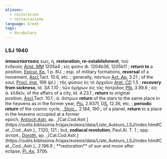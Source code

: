 ```yaml
---
aliases:
  - restoration
  - restaurazione
language: Greek
tags:
  - Vocabulary
---
```


### LSJ 1940

**ἀποκατάστασις** εως, ἡ, **restoration, re-establishment**, τοῦ ἐνδεοῦς [Arist. _MM_](https://outils.biblissima.fr/ajax/eulexis/data/Liste_Auteurs_LSJ/index.htm#Arist._MM) 1205a4 ; εἰς φύσιν _ib._ 1204b36, 1205b11 ; **return to** a position, [Epicur. Ep.](https://outils.biblissima.fr/ajax/eulexis/data/Liste_Auteurs_LSJ/index.htm#Epicur._Ep.) 1 p. 8U. ; esp. of military formations, **reversal** of a movement, [Ascl.](https://outils.biblissima.fr/ajax/eulexis/data/Liste_Auteurs_LSJ/index.htm#Ascl.)Tact. 10.6, etc. ; generally, πάντων [Act. Ap.](https://outils.biblissima.fr/ajax/eulexis/data/Liste_Auteurs_LSJ/index.htm#Act._Ap.) 3.21 ; of the soul, [Procl. _Inst._](https://outils.biblissima.fr/ajax/eulexis/data/Liste_Auteurs_LSJ/index.htm#Procl._Inst._Phys.) 199 (pl.) ; τῆς φύσιος ἐς τὸ ἀρχαῖον [Aret. _CD_](https://outils.biblissima.fr/ajax/eulexis/data/Liste_Auteurs_LSJ/index.htm#Aret._CD) 1.5 ; **recovery from sickness**, Id. _SA_ 1.10 ; τῶν ὁμήρων εἰς τὰς πατρίδας [Plb.](https://outils.biblissima.fr/ajax/eulexis/data/Liste_Auteurs_LSJ/index.htm#Plb.) 3.99.6 ; εἰς ἀ. ἐλθεῖν, of the affairs of a city, Id. 4.23.1 ; **return** to original position, [Ascl.](https://outils.biblissima.fr/ajax/eulexis/data/Liste_Auteurs_LSJ/index.htm#Ascl.)Tact. 10.1 ; ἀ. ἄστρων **return** of the stars to the same place in the heavens as in the former year, [Plu.](https://outils.biblissima.fr/ajax/eulexis/data/Liste_Auteurs_LSJ/index.htm#Plu.) 2.937f, D[S.](https://outils.biblissima.fr/ajax/eulexis/data/Liste_Auteurs_LSJ/index.htm#S.) 12.36, etc. ; **periodic return** of the cosmic cycle, _[Stoic.](https://outils.biblissima.fr/ajax/eulexis/data/Liste_Auteurs_LSJ/index.htm#Stoic.)_ 2.184, 190 ; of a planet, **return** to a place in the heavens occupied at a former epoch, [Antioch.Astr.](https://outils.biblissima.fr/ajax/eulexis/data/Liste_Auteurs_LSJ/index.htm#Antioch._Astr.) ap. _[Cat.Cod.Astr.](https://outils.biblissima.fr/ajax/eulexis/data/Liste_Auteurs_LSJ/index.htm#Cat._Cod._Astr.)_ 7.120, 121 ; but, **zodiacal revolution**, Paul.Al. T. 1 ; opp. ἀνταπ., [Doroth.](https://outils.biblissima.fr/ajax/eulexis/data/Liste_Auteurs_LSJ/index.htm#Doroth.) ap. _[Cat.Cod.Astr.](https://outils.biblissima.fr/ajax/eulexis/data/Liste_Auteurs_LSJ/index.htm#Cat._Cod._Astr.)_ 2.196.9 ; **restoration** of sun and moon after eclipse, [Pl. _Ax._](https://outils.biblissima.fr/ajax/eulexis/data/Liste_Auteurs_LSJ/index.htm#Pl._Ax.) 370b.